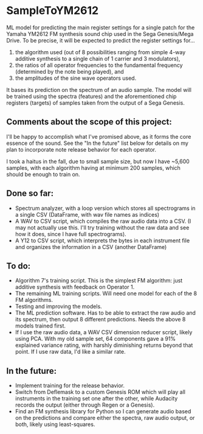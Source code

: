 # SampleToYM2612
 ML model for predicting the main register settings for a single patch for the Yamaha YM2612 FM synthesis sound chip used in the Sega Genesis/Mega Drive. To be precise, it will be expected to predict the register settings for...
 1) the algorithm used (out of 8 possibilities ranging from simple 4-way additive synthesis to a single chain of 1 carrier and 3 modulators),
 2) the ratios of all operator frequencies to the fundamental frequency (determined by the note being played), and
 3) the amplitudes of the sine wave operators used.
 
 It bases its prediction on the spectrum of an audio sample. The model will be trained using the spectra (features) and the aforementioned chip registers (targets) of samples taken from the output of a Sega Genesis.

## Comments about the scope of this project:
 I'll be happy to accomplish what I've promised above, as it forms the core essence of the sound. See the "In the future" list below for details on my plan to incorporate note release behavior for each operator.

 I took a haitus in the fall, due to small sample size, but now I have ~5,600 samples, with each algorithm having at minimum 200 samples, which should be enough to train on.

## Done so far:
 - Spectrum analyzer, with a loop version which stores all spectrograms in a single CSV (DataFrame, with wav file names as indices)
 - A WAV to CSV script, which compiles the raw audio data into a CSV. (I may not actually use this. I'll try training without the raw data and see how it does, since I have full spectrograms).
 - A Y12 to CSV script, which interprets the bytes in each instrument file and organizes the information in a CSV (another DataFrame)
 
 
## To do:
 - Algorithm 7's training script. This is the simplest FM algorithm: just additive synthesis with feedback on Operator 1.
 - The remaining ML training scripts. Will need one model for each of the 8 FM algorithms.
 - Testing and improving the models.
 - The ML prediction software. Has to be able to extract the raw audio and its spectrum, then output 8 different predictions. Needs the above 8 models trained first.
 - If I use the raw audio data, a WAV CSV dimension reducer script, likely using PCA. With my old sample set, 64 components gave a 91% explained variance rating, with harshly diminishing returns beyond that point. If I use raw data, I'd like a similar rate.
 
## In the future:
 - Implement training for the release behavior.
 - Switch from Deflemask to a custom Genesis ROM which will play all instruments in the training set one after the other, while Audacity records the output (either through Regen or a Genesis).
 - Find an FM synthesis library for Python so I can generate audio based on the predictions and compare either the spectra, raw audio output, or both, likely using least-squares.